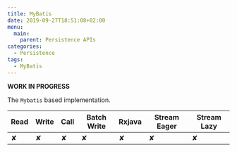 ```yaml
---
title: MyBatis
date: 2019-09-27T18:51:08+02:00
menu:
  main:
    parent: Persistence APIs
categories:
  - Persistence
tags:
  - MyBatis
---
```


**WORK IN PROGRESS**

The `Mybatis` based implementation.

| Read | Write | Call | Batch Write | Rxjava | Stream Eager | Stream Lazy |
|------|-------|------|-------------|--------|--------------|-------------|
| ✘    | ✘     | ✘    | ✘           | ✘      | ✘            | ✘           |
